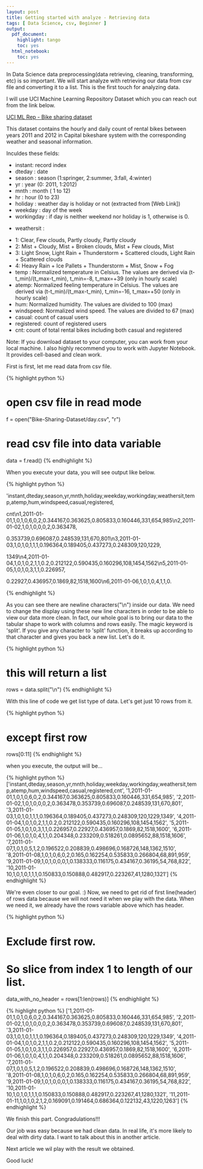 ```yaml
---
layout: post
title: Getting started with analyze - Retrieving data
tags: [ Data Science, csv, Beginner ]
output:
  pdf_document:
    highlight: tango
    toc: yes
  html_notebook:
    toc: yes
---
```


In Data Science data preprocessing(data retrieving, cleaning, transforming, etc) is so important. We will start analyze with retrieving our data from csv file and converting it to a list. This is the first touch for analyzing data.

I will use UCI Machine Learning Repository Dataset which you can reach out from the link below.

<a href="https://archive.ics.uci.edu/ml/datasets/bike+sharing+dataset">UCI ML Rep - Bike sharing dataset</a> 

This dataset contains the hourly and daily count of rental bikes between years 2011 and 2012 in Capital bikeshare system with the corresponding weather and seasonal information.

Inculdes these fields:

- instant: record index
- dteday : date
- season : season (1:springer, 2:summer, 3:fall, 4:winter)
- yr : year (0: 2011, 1:2012)
- mnth : month ( 1 to 12)
- hr : hour (0 to 23)
- holiday : weather day is holiday or not (extracted from [Web Link])
- weekday : day of the week
- workingday : if day is neither weekend nor holiday is 1, otherwise is 0.
+ weathersit : 
- 1: Clear, Few clouds, Partly cloudy, Partly cloudy
- 2: Mist + Cloudy, Mist + Broken clouds, Mist + Few clouds, Mist
- 3: Light Snow, Light Rain + Thunderstorm + Scattered clouds, Light Rain + Scattered clouds
- 4: Heavy Rain + Ice Pallets + Thunderstorm + Mist, Snow + Fog
- temp : Normalized temperature in Celsius. The values are derived via (t-t_min)/(t_max-t_min), t_min=-8, t_max=+39 (only in hourly scale)
- atemp: Normalized feeling temperature in Celsius. The values are derived via (t-t_min)/(t_max-t_min), t_min=-16, t_max=+50 (only in hourly scale)
- hum: Normalized humidity. The values are divided to 100 (max)
- windspeed: Normalized wind speed. The values are divided to 67 (max)
- casual: count of casual users
- registered: count of registered users
- cnt: count of total rental bikes including both casual and registered

Note: If you download dataset to your computer, you can work from your local machine. I also highly recommend you to work with Jupyter Notebook. It provides cell-based and clean work.

First is first, let me read data from csv file.

{% highlight python %}
  # open csv file in read mode
  f = open("Bike-Sharing-Dataset/day.csv", "r") 
  # read csv file into data variable
  data = f.read()
{% endhighlight %}

When you execute your data, you will see output like below.

{% highlight python %}

'instant,dteday,season,yr,mnth,holiday,weekday,workingday,weathersit,temp,atemp,hum,windspeed,casual,registered,

cnt\n1,2011-01-01,1,0,1,0,6,0,2,0.344167,0.363625,0.805833,0.160446,331,654,985\n2,2011-01-02,1,0,1,0,0,0,2,0.363478,

0.353739,0.696087,0.248539,131,670,801\n3,2011-01-03,1,0,1,0,1,1,1,0.196364,0.189405,0.437273,0.248309,120,1229,

1349\n4,2011-01-04,1,0,1,0,2,1,1,0.2,0.212122,0.590435,0.160296,108,1454,1562\n5,2011-01-05,1,0,1,0,3,1,1,0.226957,

0.22927,0.436957,0.1869,82,1518,1600\n6,2011-01-06,1,0,1,0,4,1,1,0.

{% endhighlight %}

As you can see there are newline characters("\n") inside our data. We need to change the display using these new line characters in order to be able to view our data more clean. In fact, our whole goal is to bring our data to the tabular shape to work with columns and rows easily. The magic keyword is 'split'. If you give any character to 'split' function, it breaks up according to that character and gives you back a new list. Let's do it.

{% highlight python %}
  # this will return a list
  rows = data.split("\n") 
{% endhighlight %}

With this line of code we get list type of data. Let's get just 10 rows from it.

{% highlight python %}
  # except first row
  rows[0:11] 
{% endhighlight %}

when you execute, the output will be...

{% highlight python %}
['instant,dteday,season,yr,mnth,holiday,weekday,workingday,weathersit,temp,atemp,hum,windspeed,casual,registered,cnt',
 '1,2011-01-01,1,0,1,0,6,0,2,0.344167,0.363625,0.805833,0.160446,331,654,985',
 '2,2011-01-02,1,0,1,0,0,0,2,0.363478,0.353739,0.696087,0.248539,131,670,801',
 '3,2011-01-03,1,0,1,0,1,1,1,0.196364,0.189405,0.437273,0.248309,120,1229,1349',
 '4,2011-01-04,1,0,1,0,2,1,1,0.2,0.212122,0.590435,0.160296,108,1454,1562',
 '5,2011-01-05,1,0,1,0,3,1,1,0.226957,0.22927,0.436957,0.1869,82,1518,1600',
 '6,2011-01-06,1,0,1,0,4,1,1,0.204348,0.233209,0.518261,0.0895652,88,1518,1606',
 '7,2011-01-07,1,0,1,0,5,1,2,0.196522,0.208839,0.498696,0.168726,148,1362,1510',
 '8,2011-01-08,1,0,1,0,6,0,2,0.165,0.162254,0.535833,0.266804,68,891,959',
 '9,2011-01-09,1,0,1,0,0,0,1,0.138333,0.116175,0.434167,0.36195,54,768,822',
 '10,2011-01-10,1,0,1,0,1,1,1,0.150833,0.150888,0.482917,0.223267,41,1280,1321']
{% endhighlight %}

We're even closer to our goal. :)
Now, we need to get rid of first line(header) of rows data because we will not need it when we play with the data. When we need it, we already have the rows variable above which has header.

{% highlight python %}
  # Exclude first row. 
  # So slice from index 1 to length of our list. 
  data_with_no_header = rows[1:len(rows)]
{% endhighlight %}

{% highlight python %}
  ['1,2011-01-01,1,0,1,0,6,0,2,0.344167,0.363625,0.805833,0.160446,331,654,985',
 '2,2011-01-02,1,0,1,0,0,0,2,0.363478,0.353739,0.696087,0.248539,131,670,801',
 '3,2011-01-03,1,0,1,0,1,1,1,0.196364,0.189405,0.437273,0.248309,120,1229,1349',
 '4,2011-01-04,1,0,1,0,2,1,1,0.2,0.212122,0.590435,0.160296,108,1454,1562',
 '5,2011-01-05,1,0,1,0,3,1,1,0.226957,0.22927,0.436957,0.1869,82,1518,1600',
 '6,2011-01-06,1,0,1,0,4,1,1,0.204348,0.233209,0.518261,0.0895652,88,1518,1606',
 '7,2011-01-07,1,0,1,0,5,1,2,0.196522,0.208839,0.498696,0.168726,148,1362,1510',
 '8,2011-01-08,1,0,1,0,6,0,2,0.165,0.162254,0.535833,0.266804,68,891,959',
 '9,2011-01-09,1,0,1,0,0,0,1,0.138333,0.116175,0.434167,0.36195,54,768,822',
 '10,2011-01-10,1,0,1,0,1,1,1,0.150833,0.150888,0.482917,0.223267,41,1280,1321',
 '11,2011-01-11,1,0,1,0,2,1,2,0.169091,0.191464,0.686364,0.122132,43,1220,1263']
{% endhighlight %}

We finish this part. Congradulations!!!

Our job was easy because we had clean data. In real life, it's more likely to deal with dirty data. I want to talk about this in another article.

Next article we wil play with the result we obtained.

Good luck!
